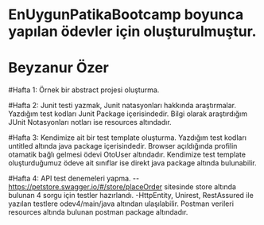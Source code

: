 # EnUygunPatikaBootcamp boyunca yapılan ödevler için oluşturulmuştur.
# Beyzanur Özer

#Hafta 1: Örnek bir abstract projesi oluşturma.

#Hafta 2: Junit testi yazmak, Junit natasyonları hakkında araştırmalar.
Yazdığım test kodları Junit Package içerisindedir.
Bilgi olarak araştırdığım  JUnit Notasyonları notları ise resources altındadır.

#Hafta 3: Kendimize ait bir test template oluşturma.
Yazdığım test kodları  untitled altında java package içerisindedir.
Browser açıldığında profilin otamatik bağlı gelmesi ödevi OtoUser altındadır.
Kendimize test template oluşturduğumuz ödeve ait sınıflar ise direkt java package altında bulunabilir.

#Hafta 4: API test denemeleri yapma.
--https://petstore.swagger.io/#/store/placeOrder sitesinde store altında bulunan 4 sorgu için testler hazırlandı.
-HttpEntity, Unirest, RestAssured ile yazılan testlere odev4/main/java altından ulaşılabilir. Postman verileri resources altında bulunan postman package altındadır.

 
